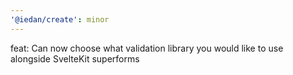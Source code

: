 ```yaml
---
'@iedan/create': minor
---
```


feat: Can now choose what validation library you would like to use alongside SvelteKit superforms
